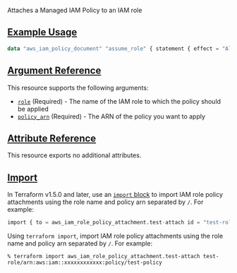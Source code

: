 Attaches a Managed IAM Policy to an IAM role

## [Example Usage](https://registry.terraform.io/providers/hashicorp/aws/latest/docs/resources/kms_key#example-usage)

```terraform
data "aws_iam_policy_document" "assume_role" { statement { effect = "Allow" principals { type = "Service" identifiers = ["ec2.amazonaws.com"] } actions = ["sts:AssumeRole"] } } resource "aws_iam_role" "role" { name = "test-role" assume_role_policy = data.aws_iam_policy_document.assume_role.json } data "aws_iam_policy_document" "policy" { statement { effect = "Allow" actions = ["ec2:Describe*"] resources = ["*"] } } resource "aws_iam_policy" "policy" { name = "test-policy" description = "A test policy" policy = data.aws_iam_policy_document.policy.json } resource "aws_iam_role_policy_attachment" "test-attach" { role = aws_iam_role.role.name policy_arn = aws_iam_policy.policy.arn }
```

## [Argument Reference](https://registry.terraform.io/providers/hashicorp/aws/latest/docs/resources/kms_key#argument-reference)

This resource supports the following arguments:

-   [`role`](https://registry.terraform.io/providers/hashicorp/aws/latest/docs/resources/kms_key#role-3) (Required) - The name of the IAM role to which the policy should be applied
-   [`policy_arn`](https://registry.terraform.io/providers/hashicorp/aws/latest/docs/resources/kms_key#policy_arn-2) (Required) - The ARN of the policy you want to apply

## [Attribute Reference](https://registry.terraform.io/providers/hashicorp/aws/latest/docs/resources/kms_key#attribute-reference)

This resource exports no additional attributes.

## [Import](https://registry.terraform.io/providers/hashicorp/aws/latest/docs/resources/kms_key#import)

In Terraform v1.5.0 and later, use an [`import` block](https://developer.hashicorp.com/terraform/language/import) to import IAM role policy attachments using the role name and policy arn separated by `/`. For example:

```terraform
import { to = aws_iam_role_policy_attachment.test-attach id = "test-role/arn:aws:iam::xxxxxxxxxxxx:policy/test-policy" }
```

Using `terraform import`, import IAM role policy attachments using the role name and policy arn separated by `/`. For example:

```console
% terraform import aws_iam_role_policy_attachment.test-attach test-role/arn:aws:iam::xxxxxxxxxxxx:policy/test-policy
```
